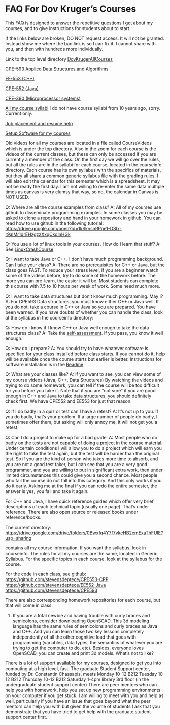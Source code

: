 # FAQ For Dov Kruger’s Courses

This FAQ is designed to answer the repetitive questions I get about my courses, and to give instructions for students about to start.

If the links below are broken, DO NOT request access. It will not be granted. Instead show me where the bad link is so I can fix it. I cannot share with you, and then with hundreds more individually.

Link to the top level directory [DovKrugerAllCourses](https://drive.google.com/drive/folders/0Bwxfq4Y7f7vkeHB2emExaThFUlE?resourcekey=0-vc7jfyiAfUHaAAc1ZPX5rw&usp=sharing)

[CPE-593 Applied Data Structures and Algorithms](https://drive.google.com/drive/folders/0Bwxfq4Y7f7vkfi1YOVduRS1jQzZzZHdqVUJRQnB6U1JLUHRuS0xCUlU4Um10aDIxX1RPbGs?resourcekey=0-RwqHdOicOtruA784wejShA&usp=sharing)

[EE-553 (C++)](https://drive.google.com/drive/folders/0Bwxfq4Y7f7vkflAwaFYyWVBwRnpxdWZxZFlla1U4eWZSelVybm44emtMaDJaNTQxS3o5X3M?resourcekey=0-k8TWyZv0MOzYzJLbI4-hnQ&usp=sharing)

[CPE-552 (Java)](https://drive.google.com/drive/folders/0Bwxfq4Y7f7vkWDBhRms0eVRFTGs?resourcekey=0-VJO_CrC-I1h300ASvlJsqA&usp=sharing)

[CPE-390 (Microprocessor systems)](https://drive.google.com/drive/folders/1BB0dEj9IYmisXunfRFdGb4XWcH4RIJ6s?usp=sharing)

[All my course syllabi](https://drive.google.com/drive/folders/0Bwxfq4Y7f7vkeXRQWk91YVF3MkE?resourcekey=0-PyWvn62RTq4drIitu7KrEg&usp=sharing)
I do not have course syllabi from 10 years ago, sorry. Current only.

[Job placement and resume help](https://drive.google.com/drive/folders/0Bwxfq4Y7f7vkYnVOelNLYzdKc28?resourcekey=0-LB6C0rp-cWKM8C-DMtNTUA&usp=sharing)

[Setup Software for my courses](README.md)

Old videos for all my courses are located in a file called CourseVideos which is under the top directory. Also in the zoom for each course is the videos of the current classes, but these can only be accessed if you are currently a member of the class.
On the first day we will go over the rules, but all the rules are in the syllabi for each course, located in the courseinfo directory. Each course has its own syllabus with the specifics of materials, but they all share a common generic syllabus file with the grading rules.
I will also edit the calendar for this semester which is a spreadsheet. It may not be ready the first day. I am not willing to re-enter the same data multiple times as canvas is very clumsy that way, so no, the calendar in Canvas is NOT USED.

Q: Where are all the course examples from class?
A: All of my courses use github to disseminate programming examples. In some classes you may be asked to clone a repository and hand in your homework in github. You can read how to use github in the following tutorial: <https://drive.google.com/open?id=1kSknsnRPqe1-DSIx-r9alMr1drEHzgzzXxqCkdlnHGk>

Q: You use a lot of linux tools in your courses. How do I learn that stuff?
A: See [LinuxCrashCourse](https://github.com/LinuxCrashCourse)

Q: I want to take Java or C++.  I don’t have much programming background.  Can I take your class?
A: There are no prerequisites for C++ or Java, but the class goes FAST.  To reduce your stress level, if you are a beginner watch some of the videos before, try to do some of the homework before.  The more you can pre-learn, the easier it will be. Most students can complete this course with 7.5 to 10 hours per week of work. Some need much more.

Q: I want to take data structures but don’t know much programming. May I?
A: For CPE593 Data structures, you must know either C++ or Java well.  If you do not, take a course in C++ or Java so you are prepared. You have been warned.
If you have doubts of whether you can handle the class, look at the syllabus in the courseinfo directory:

Q: How do I know if I know C++ or Java well enough to take the data structures class?
A: Take the [self-assessment](selfassess.md). If you pass, you know it well enough.

Q: How do I prepare?
A: You should try to have whatever software is specified for your class installed before class starts. If you cannot do it, help will be available once the course starts but earlier is better. Instructions for software installation is in the [Readme](README.md)

Q: What are your classes like?
A: If you want to see, you can view some of my course videos (Java, C++, Data Structures)
By watching the videos and trying to do some homework, you can tell if the course will be too difficult for you before you take it.  Note that if you are “not sure” if you are good enough in C++ and Java to take data structures, you should definitely check first.  We have CPE552 and EE553 for just that reason.

Q: If I do badly in a quiz or test can I have a retest?
A: It’s not up to you. If you do badly, that’s your problem. If a large number of people do badly, I sometimes offer them, but asking will only annoy me, it will not get you a retest.

Q: Can I do a project to make up for a bad grade.
A: Most people who do badly on the tests are not capable of doing a project in the course material. Under certain conditions I will allow you to do a project which will earn you the right to take the test again, but the test will be harder than the original test. So if you are the kind of person who takes more time to absorb, and you are not a good test taker, but I can see that you are a very good programmer, and you are willing to put in significant extra work, then under limited circumstances this could give you a second chance. Most people who fail the course do not fall into this category. And this only works if you do it early. Asking me at the final if you can redo the entire semester, the answer is yes, you fail and take it again.

For C++ and Java, I have quick reference guides which offer very brief descriptions of each technical topic (usually one page).  That’s under reference.  There are also open source or released books under reference/books.

The current directory: <https://drive.google.com/drive/folders/0Bwxfq4Y7f7vkeHB2emExaThFUlE?usp=sharing>

contains all my course information.  If you want the syllabus, look in courseinfo.  The rules for all my courses are the same, located in Generic Syllabus.  For the specific topics in each course, look at the syllabus for the course.

For the code in each class, see github:
<https://github.com/stevensdeptece/CPE553-CPP>
<https://github.com/stevensdeptece/EE552-Java>
<https://github.com/stevensdeptece/CPE593>

There are also corresponding homework repositories for each course, but that will come in class.

1. If you are a total newbie and having trouble with curly braces and semicolons, consider downloading OpenSCAD.  This 3d modeling language has the same rules of semicolons and curly braces as Java and C++.  And you can learn those two key lessons completely independently of all the other cognitive load that goes with programming (variables, data types, the semantics of whatever you are trying to get the computer to do, etc). Besides, everyone loves OpenSCAD, you can create and print 3d models. What’s not to like?

There is a  lot of support available for my courses, designed to get you into computing at a high level, fast.
The graduate Student Support center, funded by Dr. Constantin Chassapis, meets
Monday 10-12  B212
Tuesday 10-12 B212
Thursday 10-12 B212
Saturday 1-4pm library 3rd floor (in the undergraduate student support center)
There are peer mentors who can help you with homework, help you set up new programming environments on your computer if you get stuck.
I am willing to meet with you and help as well, particularly if you have an issue that goes beyond what the peer mentors can help you with but given the volume of students I ask that you demonstrate that you have tried to get help with the graduate student support center first.
